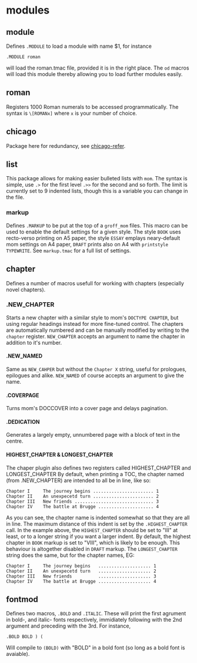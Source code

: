 # modules
## module
Defines `.MODULE` to load a module with name $1,
for instance
```
.MODULE roman
```
will load the roman.tmac file, provided it is in the right place.
The `od` macros will load this module thereby allowing you to load further
modules easily.


## roman
Registers 1000 Roman numerals to be accessed programmatically.
The syntax is `\[ROMANx]` where `x` is your number of choice.

## chicago
Package here for redundancy, see [chicago-refer](https://github.com/user18130814200115-2/chicago-refer).

## list
This package allows for making easier bulleted lists with `mom`.
The syntax is simple, use `.>` for the first level `.>>` for the second and so forth.
The limit is currently set to 9 indented lists, though this is a variable you can change in the file.

### markup
Defines `.MARKUP` to be put at the top of a `groff_mom` files. 
This macro can be used to enable the default settings for a given style.
The style `BOOK` uses recto-verso printing on A5 paper,
the style `ESSAY` emplays neary-default mom settings on A4 paper,
`DRAFT` prints also on A4 with `printstyle TYPEWRITE`.
See `markup.tmac` for a full list of settings.

## chapter
Defines a number of macros usefull for working with chapters
(especially novel chapters).

### .NEW_CHAPTER
Starts a new chapter with a similar style to mom's `DOCTYPE CHAPTER`,
but using regular headings instead for more fine-tuned control.
The chapters are automatically numbered and can be manually modified by writing to the `chapter` register.
`NEW_CHAPTER` accepts an argument to name the chapter in addition to it's number.

#### .NEW_NAMED
Same as `NEW_CAHPER` but without the `Chapter X` string, useful for prologues, epilogues and alike.
`NEW_NAMED` of course accepts an argument to give the name.

#### .COVERPAGE
Turns mom's DOCCOVER into a cover page and delays pagination.

#### .DEDICATION
Generates a largely empty, unnumbered page with a block of text in the centre.

#### HIGHEST_CHAPTER & LONGEST_CHAPTER
The chaper plugin also defines two registers called 
HIGHEST_CHAPTER and LONGEST_CHAPTER
By default, when printing a TOC,
the chapter named (from .NEW_CHAPTER) are intended to all be in line,
like so:
```
Chapter I     The journey begins ....................... 1
Chapter II    An unexpecetd turn ....................... 2
Chapter III   New friends .............................. 3
Chapter IV    The battle at Brugge ..................... 4
```
As you can see, the chapter name is indented somewhat so that they are all in line.
The maximum distance of this indent is set by the `.HIGHEST_CHAPTER` call.
In the example above, the `HIGHEST_CHAPTER` should be set to "III" at least,
or to a longer string if you want a larger indent.
By default, the highest chapter in `BOOK` markup is set to "VIII",
which is likely to be enough.
This behaviour is altogether disabled in `DRAFT` markup.
The `LONGEST_CHAPTER` string does the same, but for the chapter names, EG:
```
Chapter I     The journey begins   .................... 1
Chapter II    An unexpecetd turn   .................... 2
Chapter III   New friends          .................... 3
Chapter IV    The battle at Brugge .................... 4
```

## fontmod
Defines two macros, `.BOLD` and `.ITALIC`.
These will print the first agrument in bold-, and italic- fonts respectively,
immidiately following with the 2nd argument and preceding with the 3rd.
For instance,
```
.BOLD BOLD ) (
```
Will compile to `(BOLD)`
with "BOLD" in a bold font (so long as a bold font is avaiable).
